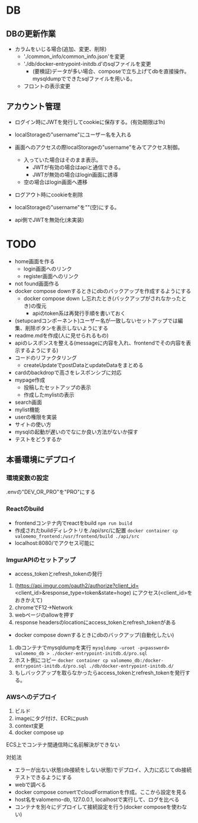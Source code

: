 # DB
## DBの更新作業
- カラムをいじる場合(追加、変更、削除)
  - './common_info/common_info.json'を変更
  - './db/docker-entrypoint-initdb.d'のsqlファイルを変更
    - (要検証)データが多い場合、composeで立ち上げてdbを直接操作。mysqldumpでできたsqlファイルを用いる。
  - フロントの表示変更

## アカウント管理
- ログイン時にJWTを発行してcookieに保存する。(有効期限は1h)
- localStorageの"username"にユーザー名を入れる

- 画面へのアクセスの際localStorageの"username"をみてアクセス制御。
  - 入っていた場合はそのまま表示。
    - JWTが有効の場合はapiと通信できる。
    - JWTが無効の場合はlogin画面に誘導
  - 空の場合はlogin画面へ遷移

- ログアウト時にcookieを削除
- localStorageの"username"を""(空)にする。
- api側でJWTを無効化(未実装)


# TODO


- home画面を作る
  - login画面へのリンク
  - register画面へのリンク
- not found画面作る
- docker compose downするときにdbのバックアップを作成するようにする
  - docker compose down し忘れたとき(バックアップがされなかったとき)の復元
    - apiのtoken系は再発行手順を書いておく
- (setupcardコンポーネント)ユーザー名が一致しないセットアップでは編集、削除ボタンを表示しないようにする
- readme.mdを作成(人に見せられるもの)
- apiのレスポンスを整える(messageに内容を入れ、frontendでその内容を表示するようにする)
- コードのリファクタリング
  - createUpdateでpostDataとupdateDataをまとめる
- cardのbackdropで高さをレスポンシブに対応
- mypage作成
  - 投稿したセットアップの表示
  - 作成したmylistの表示
- search画面
- mylist機能
- userの権限を実装
- サイトの使い方
- mysqlの起動が遅いのでなにか良い方法がないか探す
- テストをどうするか


## 本番環境にデプロイ
### 環境変数の設定
.envの"DEV_OR_PRO"を"PRO"にする

### Reactのbuild
- frontendコンテナ内でreactをbuild
`npm run build`
- 作成されたbuildディレクトリを./api/src/に配置
`docker container cp valomemo_frontend:/usr/frontend/build ./api/src`
- localhost:8080/でアクセス可能に

### ImgurAPIのセットアップ
- access_tokenとrefresh_tokenの発行
1. (https://api.imgur.com/oauth2/authorize?client_id=<client_id>&response_type=token&state=hoge)
にアクセス(<client_id>をおきかえて)
2. chromeでF12→Network
3. webページのallowを押す
4. response headersのlocationにaccess_tokenとrefresh_tokenがある

- docker compose downするときにdbのバックアップ(自動化したい)
1. dbコンテナでmysqldumpを実行
`mysqldump -uroot -p<password> valomemo_db > ./docker-entrypoint-initdb.d/pro.sql`
2. ホスト側にコピー
`docker container cp valomemo_db:/docker-entrypoint-initdb.d/pro.sql ./db/docker-entrypoint-initdb.d/`
3. もしバックアップを取らなかったらaccess_tokenとrefresh_tokenを発行する。


### AWSへのデプロイ
1. ビルド
2. imageにタグ付け、ECRにpush
3. context変更
4. docker compose up


ECS上でコンテナ間通信時に名前解決ができない

対処法
- エラーが出ない状態(db接続をしない状態)でデプロイ、入力に応じてdb接続テストできるようにする
- webで調べる
- docker compose convertでcloudFormationを作成。ここから設定を見る
- host名をvalomemo-db, 127.0.0.1, localhostで実行して、ログを比べる
- コンテナを別々にデプロイして接続設定を行う(docker composeを使わない)